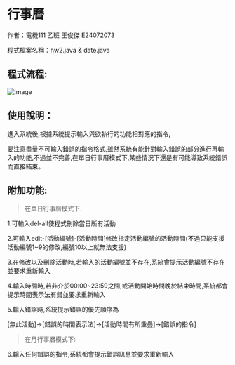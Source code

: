 # 行事曆

作者：電機111 乙班 王俊傑 E24072073

程式檔案名稱：hw2.java & date.java

## 程式流程:

![image](https://user-images.githubusercontent.com/80030514/126835283-689d8d91-8331-466d-8e74-cc52192d9c8d.png)

## 使用說明：

進入系統後,根據系統提示輸入與欲執行的功能相對應的指令,

要注意盡量不可輸入錯誤的指令格式,雖然系統有能針對輸入錯誤的部分進行再輸入的功能,不過並不完善,在單日行事曆模式下,某些情況下還是有可能導致系統錯誤而直接結束。

## 附加功能:

>在單日行事曆模式下:

1.可輸入del-all使程式刪除當日所有活動

2.可輸入edit-[活動編號]-[活動時間]修改指定活動編號的活動時間(不過只能支援活動編號1~9的修改,編號10以上就無法支援)

3.在修改以及刪除活動時,若輸入的活動編號並不存在,系統會提示活動編號不存在並要求重新輸入

4.輸入時間時,若非介於00:00~23:59之間,或活動開始時間晚於結束時間,系統都會提示時間表示法有錯並要求重新輸入

5.輸入錯誤時,系統提示錯誤的優先順序為

[無此活動]->[錯誤的時間表示法]->[活動時間有所重疊]->[錯誤的指令]

>在月行事曆模式下:

6.輸入任何錯誤的指令,系統都會提示錯誤訊息並要求重新輸入

